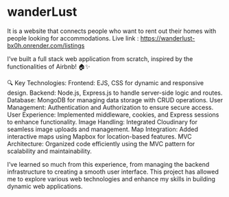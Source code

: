 # wanderLust 

It is a website that connects people who want to rent out their homes with people looking for accommodations.
Live link : https://wanderlust-bx0h.onrender.com/listings

I’ve built a full stack web application from scratch, inspired by the functionalities of Airbnb! 🏠✨

🔍 Key Technologies:
Frontend: EJS, CSS for dynamic and responsive design.
Backend: Node.js, Express.js to handle server-side logic and routes.
Database: MongoDB for managing data storage with CRUD operations.
User Management: Authentication and Authorization to ensure secure access.
User Experience: Implemented middleware, cookies, and Express sessions to enhance functionality.
Image Handling: Integrated Cloudinary for seamless image uploads and management.
Map Integration: Added interactive maps using Mapbox for location-based features.
MVC Architecture: Organized code efficiently using the MVC pattern for scalability and maintainability.

I’ve learned so much from this experience, from managing the backend infrastructure to creating a smooth user interface. This project has allowed me to explore various web technologies and enhance my skills in building dynamic web applications.

